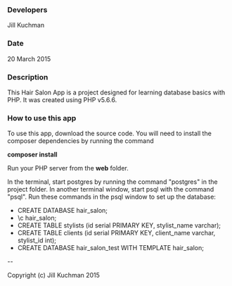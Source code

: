 <link rel="stylesheet" href="//maxcdn.bootstrapcdn.com/bootstrap/3.3.4/css/bootstrap.min.css">
<h3>Developers</h3>
Jill Kuchman

<h3>Date</h3>
20 March 2015

<h3>Description</h3>
This Hair Salon App is a project designed for learning database basics with PHP. It was created using PHP v5.6.6.

<h3>How to use this app</h3>
To use this app, download the source code. You will need to install the composer dependencies by running the command

<strong>composer install</strong>

Run your PHP server from the <strong>web</strong> folder.

In the terminal, start postgres by running the command "postgres" in the project folder. In another terminal window, start psql with the command "psql". Run these commands in the psql window to set up the database:

<ul>
<li>CREATE DATABASE hair_salon;</li>
<li>\c hair_salon;</li>
<li>CREATE TABLE stylists (id serial PRIMARY KEY, stylist_name varchar);</li>
<li>CREATE TABLE clients (id serial PRIMARY KEY, client_name varchar, stylist_id int);</li>
<li>CREATE DATABASE hair_salon_test WITH TEMPLATE hair_salon;</li>
</ul>

--

Copyright (c) Jill Kuchman 2015
